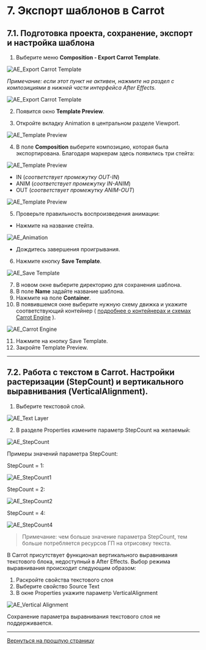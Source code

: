 # 7. Экспорт шаблонов в Carrot

## 7.1. Подготовка проекта, сохранение, экспорт и настройка шаблона

1. Выберите меню **Composition - Export Carrot Template**.

![AE_Export Carrot Template](_images/image701.jpg "Export Carrot Template")

*Примечание: если этот пункт не активен, нажмите на раздел с композициями в нижней части интерфейса After Effects.*

![AE_Export Carrot Template](_images/image702.jpg "Export Carrot Template")

2. Появится окно **Template Preview**.

3. Откройте вкладку Animation в центральном разделе Viewport.

![AE_Template Preview](_images/image703.jpg "Template Preview")

4. В поле **Composition** выберите композицию, которая была экспортирована. Благодаря маркерам здесь появились три стейта:

![AE_Template Preview](_images/image704.jpg "Template Preview")

- IN (*соответствует промежутку OUT-IN*)
- ANIM (*соответствует промежутку IN-ANIM*)
- OUT (*соответствует промежутку ANIM-OUT*)

![AE_Template Preview](_images/image705.jpg "Template Preview")

5. Проверьте правильность воспроизведения анимации:
- Нажмите на название стейта.

![AE_Animation](_images/image706.jpg "Animation")

- Дождитесь завершения проигрывания.
6. Нажмите кнопку **Save Template**.

![AE_Save Template](_images/image707.jpg "Save Template")

7. В новом окне выберите директорию для сохранения шаблона.
8. В поле **Name** задайте название шаблона.
9. Нажмите на поле **Container**.
10. В появившемся окне выберите нужную схему движка и укажите
соответствующий контейнер ( [подробнее о контейнерах и схемах Carrot Engine](https://carrotsoftware.github.io/docs/#/settings?id=%d0%a0%d0%b0%d0%b7%d0%b4%d0%b5%d0%bb-engines) ).

![AE_Carrot Engine](_images/image708.jpg "Carrot Engine")

11. Нажмите на кнопку Save Template.
12. Закройте Template Preview.

---

## 7.2. Работа с текстом в Carrot. Настройки растеризации (StepCount) и вертикального выравнивания (VerticalAlignment).

1. Выберите текстовой слой.

![AE_Text Layer](_images/image709.jpg "Text Layer")

2. В разделе Properties измените параметр StepCount на желаемый:

![AE_StepCount](_images/image710.jpg "StepCount")

Примеры значений параметра StepCount:

StepCount = 1:

![AE_StepCount1](_images/image711.jpg "StepCount1")

StepCount = 2:

![AE_StepCount2](_images/image712.jpg "StepCount2")

StepCount = 4:

![AE_StepCount4](_images/image713.jpg "StepCount4")

>Примечание: чем больше значение параметра StepCount, тем больше потребляется ресурсов ГП на отрисовку текста.

В Carrot присутствует функционал вертикального выравнивания текстового блока, недоступный в After Effects. Выбор режима выравнивания происходит следующим образом:
1. Раскройте свойства текстового слоя
2. Выберите свойство Source Text
3. В окне Properties укажите параметр VerticalAlignment

![AE_Vertical Alignment](_images/image714.jpg "Vertical Alignment")

Сохранение параметра выравнивания текстового слоя не поддерживается.

---

[Вернуться на прошлую страницу](user-guide.md)